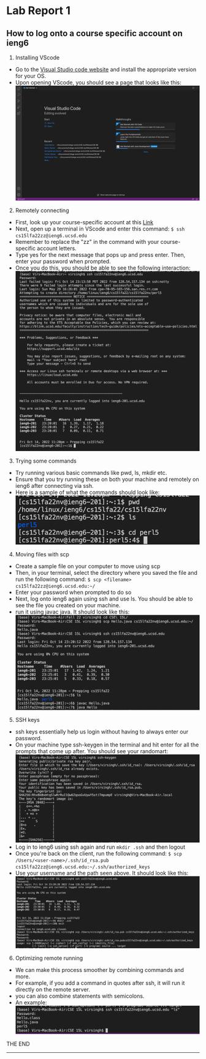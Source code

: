 # Lab Report 1

## How to log onto a course specific account on ieng6

1. Installing VScode
* Go to the [Visual Studio code website](https://code.visualstudio.com/) and install the appropriate version for your OS.
* Upon opening VScode, you should see a page that looks like this: ![Vscode opening page](https://github.com/virsinghh/cse15l-lab-reports/blob/main/VScode%20opening.png?raw=true)


2. Remotely connecting
* First, look up your course-specific account at this [Link](https://sdacs.ucsd.edu/~icc/index.php)
* Next, open up a terminal in VScode and enter this command: `$ ssh cs15lfa22zz@ieng6.ucsd.edu`
* Remember to replace the "zz" in the command with your course-specific account letters.
* Type yes for the next message that pops up and press enter. Then, enter your password when prompted.
* Once you do this, you should be able to see the following interaction: ![Connecting remotely](https://github.com/virsinghhh/cse15l-lab-reports/blob/main/Screenshot%202022-10-14%20at%2011.20.42%20PM.png?raw=true)

3. Trying some commands
* Try running various basic commands like pwd, ls, mkdir etc.
* Ensure that you try running these on both your machine and remotely on ieng6 after connecting via ssh.
* Here is a sample of what the commands should look like: ![Trying commands](https://github.com/virsinghhh/cse15l-lab-reports/blob/main/Screenshot%202022-10-14%20at%2011.21.30%20PM.png?raw=true)

4. Moving files with scp
* Create a sample file on your computer to move using scp
* Then, in your terminal, select the directory where you saved the file and run the following command: `$ scp <filename> cs15lfa22zz@ieng6.ucsd.edu:~/`
* Enter your password when prompted to do so
* Next, log onto ieng6 again using ssh and use ls. You should be able to see the file you created on your machine.
* run it using javac java. It should look like this:![Moving files](https://github.com/virsinghhh/cse15l-lab-reports/blob/main/Screenshot%202022-10-14%20at%2011.29.18%20PM.png?raw=true)

5. SSH keys
* ssh keys essentially help us login without having to always enter our password.
* On your machine type ssh-keygen in the terminal and hit enter for all the prompts that come up after. You should see your randomart: ![ssh-keygen](https://github.com/virsinghhh/cse15l-lab-reports/blob/main/Screenshot%202022-10-14%20at%2011.37.18%20PM.png?raw=true)
* Log in to ieng6 using ssh again and run `mkdir .ssh` and then logout
* Once you're back on the client, run the following command: `$ scp /Users/<user-name>/.ssh/id_rsa.pub
cs15lfa22zz@ieng6.ucsd.edu:~/.ssh/authorized_keys`
* Use your username and the path seen above. It should look like this: ![ssh-keygen](https://github.com/virsinghhh/cse15l-lab-reports/blob/main/Screenshot%202022-10-14%20at%2011.37.38%20PM.png?raw=true)

6. Optimizing remote running
* We can make this process smoother by combining commands and more.
* For example, if you add a command in quotes after ssh, it will run it directly on the remote server. 
* you can also combine statements with semicolons.
* An example: ![smooth remote running](https://github.com/virsinghhh/cse15l-lab-reports/blob/main/Screenshot%202022-10-14%20at%2011.38.52%20PM.png?raw=true)

THE END

---
